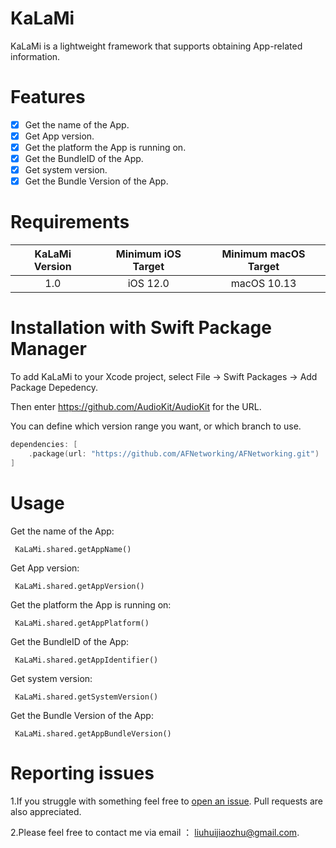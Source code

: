 # KaLaMi
KaLaMi is a lightweight framework that supports obtaining App-related information.
#  Features
- [X] Get the name of the App.
- [X] Get App version.
- [X] Get the platform the App is running on.
- [X] Get the BundleID of the App.
- [X] Get system version.
- [X] Get the Bundle Version of the App.
#  Requirements
| KaLaMi Version | Minimum iOS Target | Minimum macOS Target |                                                    
| :------------------: | :----------------: | :------------------: |  
|         1.0          |       iOS 12.0        |     macOS 10.13      |  
#  Installation with Swift Package Manager
To add KaLaMi to your Xcode project, select File -> Swift Packages -> Add Package Depedency.  

Then enter https://github.com/AudioKit/AudioKit for the URL.  

You can define which version range you want, or which branch to use.  
```swift
dependencies: [
    .package(url: "https://github.com/AFNetworking/AFNetworking.git")
]
```
#  Usage
Get the name of the App:
```
 KaLaMi.shared.getAppName()
```
Get App version:
```
 KaLaMi.shared.getAppVersion()
```
Get the platform the App is running on:
```
 KaLaMi.shared.getAppPlatform()
```
Get the BundleID of the App:
```
 KaLaMi.shared.getAppIdentifier()
```
Get system version:
```
 KaLaMi.shared.getSystemVersion()
```
Get the Bundle Version of the App:
```
 KaLaMi.shared.getAppBundleVersion()
```
#  Reporting issues
1.If you struggle with something feel free to [open an issue](https://github.com/onl1ner/TabBar/issues/new). Pull requests are also appreciated.

2.Please feel free to contact me via email ： liuhuijiaozhu@gmail.com.
